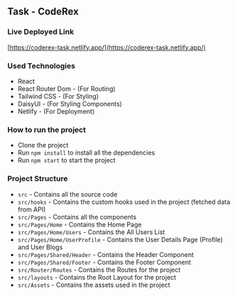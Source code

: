 ## Task - CodeRex

### Live Deployed Link
[https://coderex-task.netlify.app/](https://coderex-task.netlify.app/)

### Used Technologies
- React
- React Router Dom - (For Routing)
- Tailwind CSS - (For Styling)
- DaisyUI - (For Styling Components)
- Netlify - (For Deployment)

### How to run the project
- Clone the project
- Run `npm install` to install all the dependencies
- Run `npm start` to start the project

### Project Structure
- `src` - Contains all the source code
- `src/hooks` - Contains the custom hooks used in the project (fetched data from API)
- `src/Pages` - Contains all the components
- `src/Pages/Home` - Contains the Home Page
- `src/Pages/Home/Users` - Contains the All Users List
- `src/Pages/Home/UserProfile` - Contains the User Details Page (Profile) and User Blogs
- `src/Pages/Shared/Header` - Contains the Header Component
- `src/Pages/Shared/Footer` - Contains the Footer Component
- `src/Router/Routes` - Contains the Routes for the project
- `src/layouts` - Contains the Root Layout for the project
- `src/Assets` - Contains the assets used in the project


